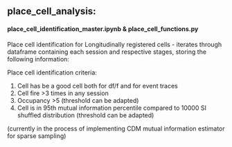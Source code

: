 

## place_cell_analysis: 
#### place_cell_identification_master.ipynb & place_cell_functions.py   
Place cell identification for Longitudinally registered cells - iterates through dataframe containing each session and respective stages, storing the following information:  

Place cell identification criteria:  
1. Cell has be a good cell both for df/f and for event traces  
2. Cell fire >3 times in any session  
3. Occupancy >5 (threshold can be adapted)  
4. Cell is in 95th mutual information percentile compared to 10000 SI shuffled distribution (threshold can be adapted)

(currently in the process of implementing CDM mutual information estimator for sparse sampling)
